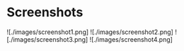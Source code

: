 # Screenshots

![./images/screenshot1.png]
![./images/screenshot2.png]
![./images/screenshot3.png]
![./images/screenshot4.png]
